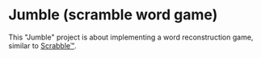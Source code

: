 # Jumble (scramble word game)

This "Jumble" project is about implementing a word reconstruction game, similar to [Scrabble™](https://en.wikipedia.org/wiki/Scrabble).
